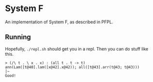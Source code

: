 # System __F__

An implementation of System F, as described in PFPL.

## Running

Hopefully, `./repl.sh` should get you in a repl. Then you can do stuff like
this.

```
> (/\ t . \ x . x) : (all t . t -> t)
ann(Lam([t@40].lam([x@42].x@42)); all([t@43].arr(t@43; t@43)))                               │~
Good!
```
